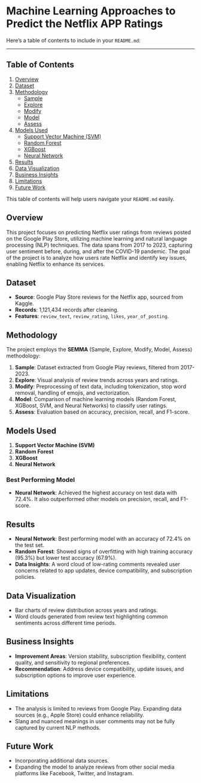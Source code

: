 # Machine Learning Approaches to Predict the Netflix APP Ratings

Here’s a table of contents to include in your `README.md`:

---

## Table of Contents
1. [Overview](#overview)
2. [Dataset](#dataset)
3. [Methodology](#methodology)
   - [Sample](#sample)
   - [Explore](#explore)
   - [Modify](#modify)
   - [Model](#model)
   - [Assess](#assess)
4. [Models Used](#models-used)
   - [Support Vector Machine (SVM)](#support-vector-machine-svm)
   - [Random Forest](#random-forest)
   - [XGBoost](#xgboost)
   - [Neural Network](#neural-network)
5. [Results](#results)
6. [Data Visualization](#data-visualization)
7. [Business Insights](#business-insights)
8. [Limitations](#limitations)
9. [Future Work](#future-work)


This table of contents will help users navigate your `README.md` easily.

## Overview
This project focuses on predicting Netflix user ratings from reviews posted on the Google Play Store, utilizing machine learning and natural language processing (NLP) techniques. The data spans from 2017 to 2023, capturing user sentiment before, during, and after the COVID-19 pandemic. The goal of the project is to analyze how users rate Netflix and identify key issues, enabling Netflix to enhance its services.

## Dataset
- **Source**: Google Play Store reviews for the Netflix app, sourced from Kaggle.
- **Records**: 1,121,434 records after cleaning.
- **Features**: `review_text`, `review_rating`, `likes`, `year_of_posting`.

## Methodology
The project employs the **SEMMA** (Sample, Explore, Modify, Model, Assess) methodology:
1. **Sample**: Dataset extracted from Google Play reviews, filtered from 2017-2023.
2. **Explore**: Visual analysis of review trends across years and ratings.
3. **Modify**: Preprocessing of text data, including tokenization, stop word removal, handling of emojis, and vectorization.
4. **Model**: Comparison of machine learning models (Random Forest, XGBoost, SVM, and Neural Networks) to classify user ratings.
5. **Assess**: Evaluation based on accuracy, precision, recall, and F1-score.

## Models Used
1. **Support Vector Machine (SVM)**
2. **Random Forest**
3. **XGBoost**
4. **Neural Network**

### Best Performing Model
- **Neural Network**: Achieved the highest accuracy on test data with 72.4%. It also outperformed other models on precision, recall, and F1-score.

## Results
- **Neural Network**: Best performing model with an accuracy of 72.4% on the test set.
- **Random Forest**: Showed signs of overfitting with high training accuracy (95.3%) but lower test accuracy (67.9%).
- **Data Insights**: A word cloud of low-rating comments revealed user concerns related to app updates, device compatibility, and subscription policies.

## Data Visualization
- Bar charts of review distribution across years and ratings.
- Word clouds generated from review text highlighting common sentiments across different time periods.

## Business Insights
- **Improvement Areas**: Version stability, subscription flexibility, content quality, and sensitivity to regional preferences.
- **Recommendation**: Address device compatibility, update issues, and subscription options to improve user experience.

## Limitations
- The analysis is limited to reviews from Google Play. Expanding data sources (e.g., Apple Store) could enhance reliability.
- Slang and nuanced meanings in user comments may not be fully captured by current NLP methods.

## Future Work
- Incorporating additional data sources.
- Expanding the model to analyze reviews from other social media platforms like Facebook, Twitter, and Instagram.

